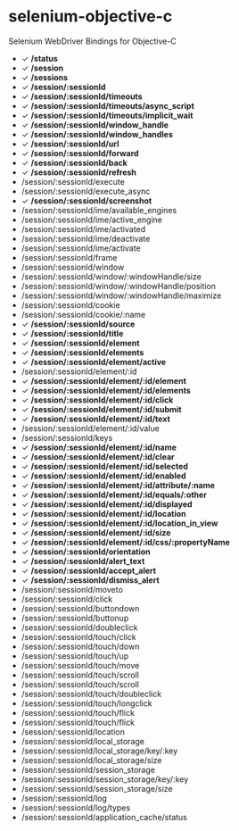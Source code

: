 selenium-objective-c
====================

Selenium WebDriver Bindings for Objective-C

* &#10003; **/status**
* &#10003; **/session**
* &#10003; **/sessions**
* &#10003; **/session/:sessionId**
* &#10003; **/session/:sessionId/timeouts**
* &#10003; **/session/:sessionId/timeouts/async_script**
* &#10003; **/session/:sessionId/timeouts/implicit_wait**
* &#10003; **/session/:sessionId/window_handle**
* &#10003; **/session/:sessionId/window_handles**
* &#10003; **/session/:sessionId/url**
* &#10003; **/session/:sessionId/forward**
* &#10003; **/session/:sessionId/back**
* &#10003; **/session/:sessionId/refresh**
* /session/:sessionId/execute
* /session/:sessionId/execute_async
* &#10003; **/session/:sessionId/screenshot**
* /session/:sessionId/ime/available_engines
* /session/:sessionId/ime/active_engine
* /session/:sessionId/ime/activated
* /session/:sessionId/ime/deactivate
* /session/:sessionId/ime/activate
* /session/:sessionId/frame
* /session/:sessionId/window
* /session/:sessionId/window/:windowHandle/size
* /session/:sessionId/window/:windowHandle/position
* /session/:sessionId/window/:windowHandle/maximize
* /session/:sessionId/cookie
* /session/:sessionId/cookie/:name
* &#10003; **/session/:sessionId/source**
* &#10003; **/session/:sessionId/title**
* &#10003; **/session/:sessionId/element**
* &#10003; **/session/:sessionId/elements**
* &#10003; **/session/:sessionId/element/active**
* /session/:sessionId/element/:id
* &#10003; **/session/:sessionId/element/:id/element**
* &#10003; **/session/:sessionId/element/:id/elements**
* &#10003; **/session/:sessionId/element/:id/click**
* &#10003; **/session/:sessionId/element/:id/submit**
* &#10003; **/session/:sessionId/element/:id/text**
* /session/:sessionId/element/:id/value
* /session/:sessionId/keys
* &#10003; **/session/:sessionId/element/:id/name**
* &#10003; **/session/:sessionId/element/:id/clear**
* &#10003; **/session/:sessionId/element/:id/selected**
* &#10003; **/session/:sessionId/element/:id/enabled**
* &#10003; **/session/:sessionId/element/:id/attribute/:name**
* &#10003; **/session/:sessionId/element/:id/equals/:other**
* &#10003; **/session/:sessionId/element/:id/displayed**
* &#10003; **/session/:sessionId/element/:id/location**
* &#10003; **/session/:sessionId/element/:id/location_in_view**
* &#10003; **/session/:sessionId/element/:id/size**
* &#10003; **/session/:sessionId/element/:id/css/:propertyName**
* &#10003; **/session/:sessionId/orientation**
* &#10003; **/session/:sessionId/alert_text**
* &#10003; **/session/:sessionId/accept_alert**
* &#10003; **/session/:sessionId/dismiss_alert**
* /session/:sessionId/moveto
* /session/:sessionId/click
* /session/:sessionId/buttondown
* /session/:sessionId/buttonup
* /session/:sessionId/doubleclick
* /session/:sessionId/touch/click
* /session/:sessionId/touch/down
* /session/:sessionId/touch/up
* /session/:sessionId/touch/move
* /session/:sessionId/touch/scroll
* /session/:sessionId/touch/scroll
* /session/:sessionId/touch/doubleclick
* /session/:sessionId/touch/longclick
* /session/:sessionId/touch/flick
* /session/:sessionId/touch/flick
* /session/:sessionId/location
* /session/:sessionId/local_storage
* /session/:sessionId/local_storage/key/:key
* /session/:sessionId/local_storage/size
* /session/:sessionId/session_storage
* /session/:sessionId/session_storage/key/:key
* /session/:sessionId/session_storage/size
* /session/:sessionId/log
* /session/:sessionId/log/types
* /session/:sessionId/application_cache/status
